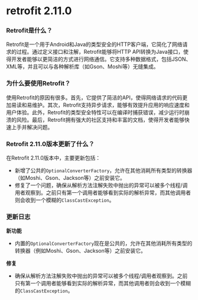 # retrofit 2.11.0
### Retrofit是什么？

Retrofit是一个用于Android和Java的类型安全的HTTP客户端，它简化了网络请求的过程。通过定义接口和注解，Retrofit能够将HTTP API转换为Java接口，使得开发者能够以更简洁的方式进行网络通信。它支持多种数据格式，包括JSON、XML等，并且可以与各种解析库（如Gson、Moshi等）无缝集成。

### 为什么要使用Retrofit？

使用Retrofit的原因有很多。首先，它提供了简洁的API，使得网络请求的代码更加易读和易维护。其次，Retrofit支持异步请求，能够有效提升应用的响应速度和用户体验。此外，Retrofit的类型安全特性可以在编译时捕获错误，减少运行时崩溃的风险。最后，Retrofit拥有强大的社区支持和丰富的文档，使得开发者能够快速上手并解决问题。

### Retrofit 2.11.0版本更新了什么？

在Retrofit 2.11.0版本中，主要更新包括：

- 新增了公共的`OptionalConverterFactory`，允许在其他消耗所有类型的转换器（如Moshi、Gson、Jackson等）之前安装它。
- 修复了一个问题，确保从解析方法注解失败中抛出的异常可以被多个线程/调用者观察到。之前只有第一个调用者能够看到实际的解析异常，而其他调用者则会收到一个模糊的`ClassCastException`。

### 更新日志

**新功能**

- 内置的`OptionalConverterFactory`现在是公共的，允许在其他消耗所有类型的转换器（例如Moshi、Gson、Jackson等）之前安装它。

**修复**

- 确保从解析方法注解失败中抛出的异常可以被多个线程/调用者观察到。之前只有第一个调用者能够看到实际的解析异常，而其他调用者则会收到一个模糊的`ClassCastException`。